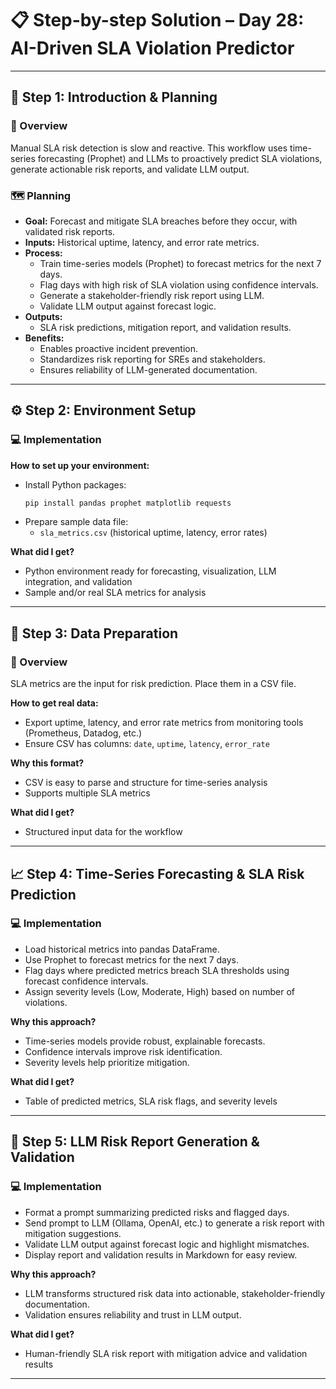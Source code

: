 # 📋 Step-by-step Solution – Day 28: AI-Driven SLA Violation Predictor

---

## 📝 Step 1: Introduction & Planning

### 🎯 Overview
Manual SLA risk detection is slow and reactive. This workflow uses time-series forecasting (Prophet) and LLMs to proactively predict SLA violations, generate actionable risk reports, and validate LLM output.

### 🗺️ Planning
- **Goal:** Forecast and mitigate SLA breaches before they occur, with validated risk reports.
- **Inputs:** Historical uptime, latency, and error rate metrics.
- **Process:** 
  - Train time-series models (Prophet) to forecast metrics for the next 7 days.
  - Flag days with high risk of SLA violation using confidence intervals.
  - Generate a stakeholder-friendly risk report using LLM.
  - Validate LLM output against forecast logic.
- **Outputs:** 
  - SLA risk predictions, mitigation report, and validation results.
- **Benefits:** 
  - Enables proactive incident prevention.
  - Standardizes risk reporting for SREs and stakeholders.
  - Ensures reliability of LLM-generated documentation.

---

## ⚙️ Step 2: Environment Setup

### 💻 Implementation

**How to set up your environment:**
- Install Python packages:
  ```bash
  pip install pandas prophet matplotlib requests
  ```
- Prepare sample data file:
  - `sla_metrics.csv` (historical uptime, latency, error rates)

**What did I get?**
- Python environment ready for forecasting, visualization, LLM integration, and validation
- Sample and/or real SLA metrics for analysis

---

## 📄 Step 3: Data Preparation

### 🎯 Overview
SLA metrics are the input for risk prediction. Place them in a CSV file.

**How to get real data:**
- Export uptime, latency, and error rate metrics from monitoring tools (Prometheus, Datadog, etc.)
- Ensure CSV has columns: `date`, `uptime`, `latency`, `error_rate`

**Why this format?**
- CSV is easy to parse and structure for time-series analysis
- Supports multiple SLA metrics

**What did I get?**
- Structured input data for the workflow

---

## 📈 Step 4: Time-Series Forecasting & SLA Risk Prediction

### 💻 Implementation

- Load historical metrics into pandas DataFrame.
- Use Prophet to forecast metrics for the next 7 days.
- Flag days where predicted metrics breach SLA thresholds using forecast confidence intervals.
- Assign severity levels (Low, Moderate, High) based on number of violations.

**Why this approach?**
- Time-series models provide robust, explainable forecasts.
- Confidence intervals improve risk identification.
- Severity levels help prioritize mitigation.

**What did I get?**
- Table of predicted metrics, SLA risk flags, and severity levels

---

## 🧠 Step 5: LLM Risk Report Generation & Validation

### 💻 Implementation

- Format a prompt summarizing predicted risks and flagged days.
- Send prompt to LLM (Ollama, OpenAI, etc.) to generate a risk report with mitigation suggestions.
- Validate LLM output against forecast logic and highlight mismatches.
- Display report and validation results in Markdown for easy review.

**Why this approach?**
- LLM transforms structured risk data into actionable, stakeholder-friendly documentation.
- Validation ensures reliability and trust in LLM output.

**What did I get?**
- Human-friendly SLA risk report with mitigation advice and validation results

---

